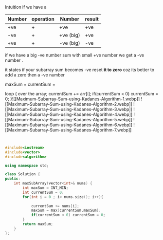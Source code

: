 Intuition 
if we have a

| Number | operation | Number    | result |
| ------ | --------- | --------- | ------ |
| +ve    | +         | +ve       | +ve    |
| -ve    | +         | +ve (big) | +ve    |
| +ve    | +         | -ve (big) | -ve    |
if we have a big -ve number sum with small +ve number we get a -ve number .

it states
if your subarray sum becomes -ve reset **it to zero** coz its better to add a zero then a -ve number

maxSum = 
currentSum = 

loop {
	over the array;
	 currentSum += arr[i];
	 if(currentSum < 0) currentSum = 0;
}![[Maximum-Subarray-Sum-using-Kadanes-Algorithm-1.webp]]
![[Maximum-Subarray-Sum-using-Kadanes-Algorithm-2.webp]]
![[Maximum-Subarray-Sum-using-Kadanes-Algorithm-3.webp]]
![[Maximum-Subarray-Sum-using-Kadanes-Algorithm-4.webp]]
![[Maximum-Subarray-Sum-using-Kadanes-Algorithm-5.webp]]
![[Maximum-Subarray-Sum-using-Kadanes-Algorithm-6.webp]]
![[Maximum-Subarray-Sum-using-Kadanes-Algorithm-7.webp]]
```cpp

 
#include<iostream>
#include<vector>
#include<algorithm>

using namespace std;

class Solution {
public:
    int maxSubArray(vector<int>& nums) {
        int maxSum = INT_MIN;
        int currentSum = 0;
        for(int i = 0 ; i< nums.size(); i++){
            
            currentSum += nums[i];
            maxSum = max(currentSum,maxSum);
            if(currentSum < 0) currentSum = 0;
        }
        return maxSum;
    }
};

 

```

